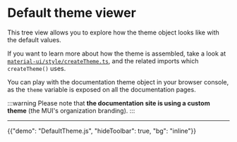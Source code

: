 # Default theme viewer

<p class="description">This tree view allows you to explore how the theme object looks like with the default values.</p>

If you want to learn more about how the theme is assembled, take a look at [`material-ui/style/createTheme.ts`](https://github.com/mui/material-ui/blob/-/packages/mui-material/src/styles/createTheme.ts),
and the related imports which `createTheme()` uses.

You can play with the documentation theme object in your browser console,
as the `theme` variable is exposed on all the documentation pages.

:::warning
Please note that **the documentation site is using a custom theme** (the MUI's organization branding).
:::

<hr/>

{{"demo": "DefaultTheme.js", "hideToolbar": true, "bg": "inline"}}

